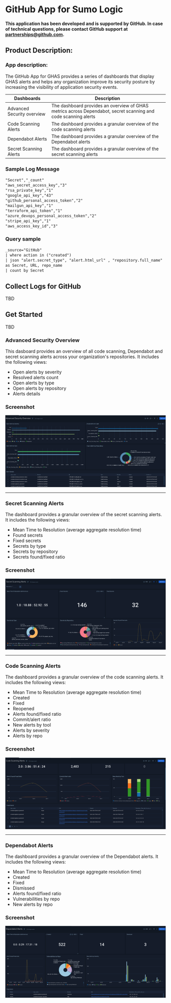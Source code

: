# GitHub App for Sumo Logic

**This application has been developed and is supported by GitHub. In case of technical questions, please contact GitHub support at partnerships@github.com.**

## Product Description: 
### App description: 
The GitHub App for GHAS provides a series of dashboards that display GHAS alerts and helps any organization improve its security posture by increasing the visibility of application security events.


| **Dashboards** | **Description** |
| --- | --- |
| Advanced Security overview | The dashboard provides an overview of GHAS metrics across Dependabot, secret scanning and code scanning alerts |
| Code Scanning Alerts | The dashboard provides a granular overview of the code scanning alerts |
| Dependabot Alerts | The dashboard provides a granular overview of the Dependabot alerts |
| Secret Scanning Alerts| The dashboard provides a granular overview of the secret scanning alerts |


### Sample Log Message
```
"Secret","_count"
"aws_secret_access_key","3"
"rsa_private_key","1"
"google_api_key","43"
"github_personal_access_token","2"
"mailgun_api_key","1"
"terraform_api_token","1"
"azure_devops_personal_access_token","2"
"stripe_api_key","1"
"aws_access_key_id","3"

```
### Query sample 
```
_source="GitHub" 
| where action in ("created") 
| json "alert.secret_type", "alert.html_url" , "repository.full_name" as Secret, URL, repo_name
| count by Secret
```

## Collect Logs for GitHub
TBD

## Get Started
TBD

### Advanced Security Overview
This dasboard provides an overview of all code scanning, Dependabot and secret scanning alerts across your organization's repositories. It includes the following views:

* Open alerts by severity
* Resolved alerts count
* Open alerts by type
* Open alerts by repository
* Alerts details

### Screenshot
<img src="../GitHub/resources/screenshots/Advanced_Security.png">

<hr>

### Secret Scanning Alerts
The dashboard provides a granular overview of the secret scanning alerts. It includes the following views:

* Mean Time to Resolution (average aggregate resolution time)
* Found secrets
* Fixed secrets
* Secrets by type
* Secrets by repository
* Secrets found/fixed ratio

### Screenshot
<img src="../GitHub/resources/screenshots/Secret_Scanning_Alerts.png">

<hr>

### Code Scanning Alerts
The dashboard provides a granular overview of the code scanning alerts. It includes the following views:

* Mean Time to Resolution (average aggregate resolution time)
* Created
* Fixed
* Reopened
* Alerts found/fixed ratio
* Commit/alert ratio
* New alerts by tool
* Alerts by severity 
* Alerts by repo 

### Screenshot
<img src="../GitHub/resources/screenshots/Code_Scanning_Alerts.png">

<hr>

### Dependabot Alerts
The dashboard provides a granular overview of the Dependabot alerts. It includes the following views:

* Mean Time to Resolution (average aggregate resolution time)
* Created
* Fixed
* Dismissed
* Alerts found/fixed ratio
* Vulnerabilities by repo
* New alerts by repo


### Screenshot
<img src=".//GitHub/resources/screenshots/Dependabot_Alerts.png">


